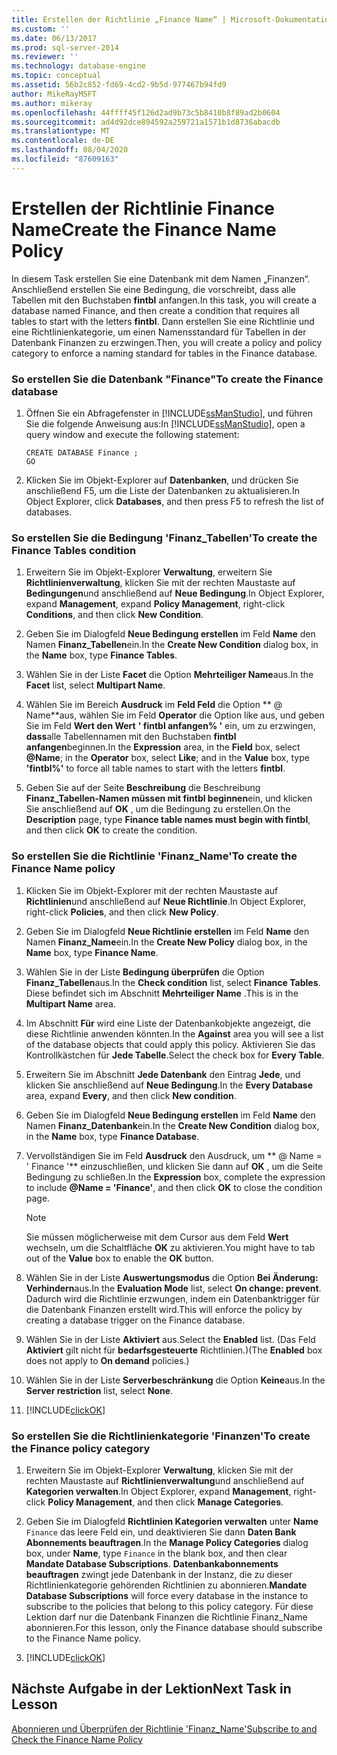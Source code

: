 ```yaml
---
title: Erstellen der Richtlinie „Finance Name“ | Microsoft-Dokumentation
ms.custom: ''
ms.date: 06/13/2017
ms.prod: sql-server-2014
ms.reviewer: ''
ms.technology: database-engine
ms.topic: conceptual
ms.assetid: 56b2c852-fd69-4cd2-9b5d-977467b94fd9
author: MikeRayMSFT
ms.author: mikeray
ms.openlocfilehash: 44ffff45f126d2ad9b73c5b8410b8f89ad2b0604
ms.sourcegitcommit: ad4d92dce894592a259721a1571b1d8736abacdb
ms.translationtype: MT
ms.contentlocale: de-DE
ms.lasthandoff: 08/04/2020
ms.locfileid: "87609163"
---
```

# <a name="create-the-finance-name-policy"></a><span data-ttu-id="8a763-102">Erstellen der Richtlinie Finance Name</span><span class="sxs-lookup"><span data-stu-id="8a763-102">Create the Finance Name Policy</span></span>
  <span data-ttu-id="8a763-103"> In diesem Task erstellen Sie eine Datenbank mit dem Namen „Finanzen“. Anschließend erstellen Sie eine Bedingung, die vorschreibt, dass alle Tabellen mit den Buchstaben **fintbl** anfangen.</span><span class="sxs-lookup"><span data-stu-id="8a763-103">In this task, you will create a database named Finance, and then create a condition that requires all tables to start with the letters **fintbl**.</span></span> <span data-ttu-id="8a763-104">Dann erstellen Sie eine Richtlinie und eine Richtlinienkategorie, um einen Namensstandard für Tabellen in der Datenbank Finanzen zu erzwingen.</span><span class="sxs-lookup"><span data-stu-id="8a763-104">Then, you will create a policy and policy category to enforce a naming standard for tables in the Finance database.</span></span>  
  
### <a name="to-create-the-finance-database"></a><span data-ttu-id="8a763-105">So erstellen Sie die Datenbank "Finance"</span><span class="sxs-lookup"><span data-stu-id="8a763-105">To create the Finance database</span></span>  
  
1.  <span data-ttu-id="8a763-106">Öffnen Sie ein Abfragefenster in [!INCLUDE[ssManStudio](../../includes/ssmanstudio-md.md)], und führen Sie die folgende Anweisung aus:</span><span class="sxs-lookup"><span data-stu-id="8a763-106">In [!INCLUDE[ssManStudio](../../includes/ssmanstudio-md.md)], open a query window and execute the following statement:</span></span>  
  
    ```  
    CREATE DATABASE Finance ;  
    GO  
    ```  
  
2.  <span data-ttu-id="8a763-107">Klicken Sie im Objekt-Explorer auf **Datenbanken**, und drücken Sie anschließend F5, um die Liste der Datenbanken zu aktualisieren.</span><span class="sxs-lookup"><span data-stu-id="8a763-107">In Object Explorer, click **Databases**, and then press F5 to refresh the list of databases.</span></span>  
  
### <a name="to-create-the-finance-tables-condition"></a><span data-ttu-id="8a763-108">So erstellen Sie die Bedingung 'Finanz_Tabellen'</span><span class="sxs-lookup"><span data-stu-id="8a763-108">To create the Finance Tables condition</span></span>  
  
1.  <span data-ttu-id="8a763-109">Erweitern Sie im Objekt-Explorer **Verwaltung**, erweitern Sie **Richtlinienverwaltung**, klicken Sie mit der rechten Maustaste auf **Bedingungen**und anschließend auf **Neue Bedingung**.</span><span class="sxs-lookup"><span data-stu-id="8a763-109">In Object Explorer, expand **Management**, expand **Policy Management**, right-click **Conditions**, and then click **New Condition**.</span></span>  
  
2.  <span data-ttu-id="8a763-110">Geben Sie im Dialogfeld **Neue Bedingung erstellen** im Feld **Name** den Namen **Finanz_Tabellen**ein.</span><span class="sxs-lookup"><span data-stu-id="8a763-110">In the **Create New Condition** dialog box, in the **Name** box, type **Finance Tables**.</span></span>  
  
3.  <span data-ttu-id="8a763-111">Wählen Sie in der Liste **Facet** die Option **Mehrteiliger Name**aus.</span><span class="sxs-lookup"><span data-stu-id="8a763-111">In the **Facet** list, select **Multipart Name**.</span></span>  
  
4.  <span data-ttu-id="8a763-112">Wählen Sie im Bereich **Ausdruck** im **Feld Feld** die Option \*\* \@ Name\*\*aus, wählen Sie im Feld **Operator** die Option like aus, und geben Sie im Feld **Wert den Wert** **' fintbl anfangen% '** ein, um zu erzwingen, **dass**alle Tabellennamen mit den Buchstaben **fintbl anfangen**beginnen.</span><span class="sxs-lookup"><span data-stu-id="8a763-112">In the **Expression** area, in the **Field** box, select **\@Name**; in the **Operator** box, select **Like**; and in the **Value** box, type **'fintbl%'** to force all table names to start with the letters **fintbl**.</span></span>  
  
5.  <span data-ttu-id="8a763-113">Geben Sie auf der Seite **Beschreibung** die Beschreibung **Finanz_Tabellen-Namen müssen mit fintbl beginnen**ein, und klicken Sie anschließend auf **OK** , um die Bedingung zu erstellen.</span><span class="sxs-lookup"><span data-stu-id="8a763-113">On the **Description** page, type **Finance table names must begin with fintbl**, and then click **OK** to create the condition.</span></span>  
  
### <a name="to-create-the-finance-name-policy"></a><span data-ttu-id="8a763-114">So erstellen Sie die Richtlinie 'Finanz_Name'</span><span class="sxs-lookup"><span data-stu-id="8a763-114">To create the Finance Name policy</span></span>  
  
1.  <span data-ttu-id="8a763-115">Klicken Sie im Objekt-Explorer mit der rechten Maustaste auf **Richtlinien**und anschließend auf **Neue Richtlinie**.</span><span class="sxs-lookup"><span data-stu-id="8a763-115">In Object Explorer, right-click **Policies**, and then click **New Policy**.</span></span>  
  
2.  <span data-ttu-id="8a763-116">Geben Sie im Dialogfeld **Neue Richtlinie erstellen** im Feld **Name** den Namen **Finanz_Name**ein.</span><span class="sxs-lookup"><span data-stu-id="8a763-116">In the **Create New Policy** dialog box, in the **Name** box, type **Finance Name**.</span></span>  
  
3.  <span data-ttu-id="8a763-117">Wählen Sie in der Liste **Bedingung überprüfen** die Option **Finanz_Tabellen**aus.</span><span class="sxs-lookup"><span data-stu-id="8a763-117">In the **Check condition** list, select **Finance Tables**.</span></span> <span data-ttu-id="8a763-118">Diese befindet sich im Abschnitt **Mehrteiliger Name** .</span><span class="sxs-lookup"><span data-stu-id="8a763-118">This is in the **Multipart Name** area.</span></span>  
  
4.  <span data-ttu-id="8a763-119">Im Abschnitt **Für** wird eine Liste der Datenbankobjekte angezeigt, die diese Richtlinie anwenden könnten.</span><span class="sxs-lookup"><span data-stu-id="8a763-119">In the **Against** area you will see a list of the database objects that could apply this policy.</span></span> <span data-ttu-id="8a763-120">Aktivieren Sie das Kontrollkästchen für **Jede Tabelle**.</span><span class="sxs-lookup"><span data-stu-id="8a763-120">Select the check box for **Every Table**.</span></span>  
  
5.  <span data-ttu-id="8a763-121">Erweitern Sie im Abschnitt **Jede Datenbank** den Eintrag **Jede**, und klicken Sie anschließend auf **Neue Bedingung**.</span><span class="sxs-lookup"><span data-stu-id="8a763-121">In the **Every Database** area, expand **Every**, and then click **New condition**.</span></span>  
  
6.  <span data-ttu-id="8a763-122">Geben Sie im Dialogfeld **Neue Bedingung erstellen** im Feld **Name** den Namen **Finanz_Datenbank**ein.</span><span class="sxs-lookup"><span data-stu-id="8a763-122">In the **Create New Condition** dialog box, in the **Name** box, type **Finance Database**.</span></span>  
  
7.  <span data-ttu-id="8a763-123">Vervollständigen Sie im Feld **Ausdruck** den Ausdruck, um \*\* \@ Name = ' Finance '\*\* einzuschließen, und klicken Sie dann auf **OK** , um die Seite Bedingung zu schließen.</span><span class="sxs-lookup"><span data-stu-id="8a763-123">In the **Expression** box, complete the expression to include **\@Name = 'Finance'**, and then click **OK** to close the condition page.</span></span>  
  
    > [!NOTE]  
    >  <span data-ttu-id="8a763-124">Sie müssen möglicherweise mit dem Cursor aus dem Feld **Wert** wechseln, um die Schaltfläche **OK** zu aktivieren.</span><span class="sxs-lookup"><span data-stu-id="8a763-124">You might have to tab out of the **Value** box to enable the **OK** button.</span></span>  
  
8.  <span data-ttu-id="8a763-125">Wählen Sie in der Liste **Auswertungsmodus** die Option **Bei Änderung: Verhindern**aus.</span><span class="sxs-lookup"><span data-stu-id="8a763-125">In the **Evaluation Mode** list, select **On change: prevent**.</span></span> <span data-ttu-id="8a763-126">Dadurch wird die Richtlinie erzwungen, indem ein Datenbanktrigger für die Datenbank Finanzen erstellt wird.</span><span class="sxs-lookup"><span data-stu-id="8a763-126">This will enforce the policy by creating a database trigger on the Finance database.</span></span>  
  
9. <span data-ttu-id="8a763-127">Wählen Sie in der Liste **Aktiviert** aus.</span><span class="sxs-lookup"><span data-stu-id="8a763-127">Select the **Enabled** list.</span></span> <span data-ttu-id="8a763-128">(Das Feld **Aktiviert** gilt nicht für **bedarfsgesteuerte** Richtlinien.)</span><span class="sxs-lookup"><span data-stu-id="8a763-128">(The **Enabled** box does not apply to **On demand** policies.)</span></span>  
  
10. <span data-ttu-id="8a763-129">Wählen Sie in der Liste **Serverbeschränkung** die Option **Keine**aus.</span><span class="sxs-lookup"><span data-stu-id="8a763-129">In the **Server restriction** list, select **None**.</span></span>  
  
11. [!INCLUDE[clickOK](../../includes/clickok-md.md)]  
  
### <a name="to-create-the-finance-policy-category"></a><span data-ttu-id="8a763-130">So erstellen Sie die Richtlinienkategorie 'Finanzen'</span><span class="sxs-lookup"><span data-stu-id="8a763-130">To create the Finance policy category</span></span>  
  
1.  <span data-ttu-id="8a763-131">Erweitern Sie im Objekt-Explorer **Verwaltung**, klicken Sie mit der rechten Maustaste auf **Richtlinienverwaltung**und anschließend auf **Kategorien verwalten**.</span><span class="sxs-lookup"><span data-stu-id="8a763-131">In Object Explorer, expand **Management**, right-click **Policy Management**, and then click **Manage Categories**.</span></span>  
  
2.  <span data-ttu-id="8a763-132">Geben Sie im Dialogfeld **Richtlinien Kategorien verwalten** unter **Name** `Finance` das leere Feld ein, und deaktivieren Sie dann **Daten Bank Abonnements beauftragen**.</span><span class="sxs-lookup"><span data-stu-id="8a763-132">In the **Manage Policy Categories** dialog box, under **Name**, type `Finance` in the blank box, and then clear **Mandate Database Subscriptions**.</span></span> <span data-ttu-id="8a763-133">**Datenbankabonnements beauftragen** zwingt jede Datenbank in der Instanz, die zu dieser Richtlinienkategorie gehörenden Richtlinien zu abonnieren.</span><span class="sxs-lookup"><span data-stu-id="8a763-133">**Mandate Database Subscriptions** will force every database in the instance to subscribe to the policies that belong to this policy category.</span></span> <span data-ttu-id="8a763-134">Für diese Lektion darf nur die Datenbank Finanzen die Richtlinie Finanz_Name abonnieren.</span><span class="sxs-lookup"><span data-stu-id="8a763-134">For this lesson, only the Finance database should subscribe to the Finance Name policy.</span></span>  
  
3.  [!INCLUDE[clickOK](../../includes/clickok-md.md)]  
  
## <a name="next-task-in-lesson"></a><span data-ttu-id="8a763-135">Nächste Aufgabe in der Lektion</span><span class="sxs-lookup"><span data-stu-id="8a763-135">Next Task in Lesson</span></span>  
 [<span data-ttu-id="8a763-136">Abonnieren und Überprüfen der Richtlinie 'Finanz_Name'</span><span class="sxs-lookup"><span data-stu-id="8a763-136">Subscribe to and Check the Finance Name Policy</span></span>](lesson-2-2-subscribe-to-and-check-the-finance-name-policy.md)  
  
  
